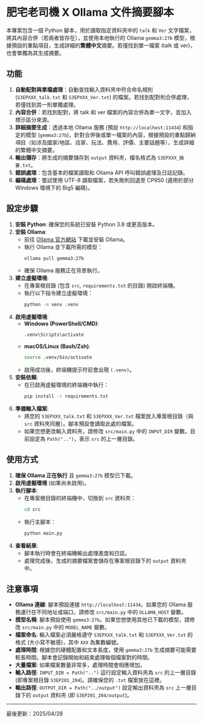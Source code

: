 # 肥宅老司機 X Ollama 文件摘要腳本

本專案包含一個 Python 腳本，用於讀取指定資料夾中的 `talk` 和 `Ver` 文字檔案，將其內容合併（若兩者皆存在），並使用本地執行的 Ollama `gemma3:27b` 模型，根據預設的重點項目，生成詳細的**繁體中文**摘要。若僅找到單一檔案 (talk 或 ver)，也會單獨為其生成摘要。

## 功能

1.  **自動配對與單檔處理**：自動查找輸入資料夾中符合命名規則 (`S3EPXXX_talk.txt` 和 `S3EPXXX_Ver.txt`) 的檔案。若找到配對則合併處理，若僅找到其一則單獨處理。
2.  **內容合併**：若找到配對，將 talk 和 ver 檔案的內容合併為單一文字，並加入標示區分來源。
3.  **詳細摘要生成**：透過本地 Ollama 服務 (預設 `http://localhost:11434`) 和指定的模型 (`gemma3:27b`)，針對合併後或單一檔案的內容，根據預設的重點歸納項目（如涉及國家/地區、店家、玩法、費用、評價、主要話題等），生成詳細的繁體中文摘要。
4.  **輸出儲存**：將生成的摘要儲存到 `output` 資料夾，檔名格式為 `S3EPXXX_摘要.txt`。
5.  **錯誤處理**：包含基本的檔案讀取和 Ollama API 呼叫錯誤處理及日誌記錄。
6.  **編碼處理**：嘗試使用 UTF-8 讀取檔案，若失敗則回退至 CP950 (適用於部分 Windows 環境下的 Big5 編碼)。

## 設定步驟

1.  **安裝 Python**: 確保您的系統已安裝 Python 3.8 或更高版本。
2.  **安裝 Ollama**:
    *   前往 [Ollama 官方網站](https://ollama.com/) 下載並安裝 Ollama。
    *   執行 Ollama 並下載所需的模型：
        ```bash
        ollama pull gemma3:27b
        ```
    *   確保 Ollama 服務正在背景執行。
3.  **建立虛擬環境**:
    *   在專案根目錄 (包含 `src`, `requirements.txt` 的目錄) 開啟終端機。
    *   執行以下指令建立虛擬環境：
        ```bash
        python -m venv .venv
        ```
4.  **啟用虛擬環境**:
    *   **Windows (PowerShell/CMD)**:
        ```bash
        .venv\Scripts\activate
        ```
    *   **macOS/Linux (Bash/Zsh)**:
        ```bash
        source .venv/bin/activate
        ```
    *   啟用成功後，終端機提示符前會出現 `(.venv)`。
5.  **安裝依賴**:
    *   在已啟用虛擬環境的終端機中執行：
        ```bash
        pip install -r requirements.txt
        ```
6.  **準備輸入檔案**:
    *   將您的 `S3EPXXX_talk.txt` 和 `S3EPXXX_Ver.txt` 檔案放入專案根目錄（與 `src` 資料夾同層）。腳本預設會讀取此處的檔案。
    *   如果您想更改輸入資料夾，請修改 `src/main.py` 中的 `INPUT_DIR` 變數。目前設定為 `Path("..")`，表示 `src` 的上一層目錄。

## 使用方式

1.  **確保 Ollama 正在執行** 且 `gemma3:27b` 模型已下載。
2.  **啟用虛擬環境** (如果尚未啟用)。
3.  **執行腳本**:
    *   在專案根目錄的終端機中，切換到 `src` 資料夾：
        ```bash
        cd src
        ```
    *   執行主腳本：
        ```bash
        python main.py
        ```
4.  **查看結果**:
    *   腳本執行時會在終端機輸出處理進度和日誌。
    *   處理完成後，生成的摘要檔案會儲存在專案根目錄下的 `output` 資料夾中。

## 注意事項

*   **Ollama 連線**: 腳本預設連接 `http://localhost:11434`。如果您的 Ollama 服務運行在不同地址或端口，請修改 `src/main.py` 中的 `OLLAMA_HOST` 變數。
*   **模型名稱**: 腳本預設使用 `gemma3:27b`。如果您想使用其他已下載的模型，請修改 `src/main.py` 中的 `MODEL_NAME` 變數。
*   **檔案命名**: 輸入檔案必須嚴格遵守 `S3EPXXX_talk.txt` 和 `S3EPXXX_Ver.txt` 的格式 (大小寫不敏感)，其中 `XXX` 為集數編號。
*   **處理時間**: 根據您的硬體配置和文本長度，使用 `gemma3:27b` 生成摘要可能需要較長時間。腳本會記錄開始和結束處理每個檔案對的時間。
*   **大量檔案**: 如果檔案數量非常多，處理時間會相應增加。
*   **輸入路徑**: `INPUT_DIR = Path("..")` 這行設定輸入資料夾為 `src` 的上一層目錄 (即專案根目錄 `S3EP201_204`)。請確保您的 `.txt` 檔案放在這裡。
*   **輸出路徑**: `OUTPUT_DIR = Path("../output")` 設定輸出資料夾為 `src` 上一層目錄下的 `output` 資料夾 (即 `S3EP201_204/output`)。

---
最後更新：2025/04/28
